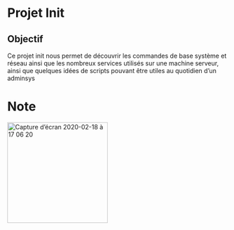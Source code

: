 # Projet Init

## Objectif

Ce projet init nous permet de découvrir les commandes de base système
et réseau ainsi que les nombreux services utilisés sur une machine serveur, ainsi que
quelques idées de scripts pouvant être utiles au quotidien d’un adminsys

# Note

<img width="229" alt="Capture d’écran 2020-02-18 à 17 06 20" src="https://user-images.githubusercontent.com/24608242/74753852-05c80c80-5271-11ea-949a-8817eebcd59a.png">
